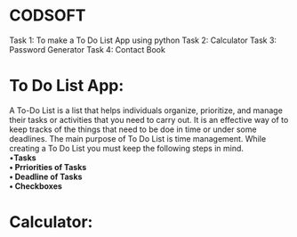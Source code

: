# CODSOFT
Task 1: To make a To Do List App using python
Task 2: Calculator 
Task 3: Password Generator 
Task 4: Contact Book 
# To Do List App:
A To-Do List is a list that helps individuals organize, prioritize, and manage their tasks or activities that you need to carry out.
It is an effective way of to keep tracks of the things that need to be doe in time or under some deadlines.
The main purpose of To Do List is time management. While creating a To Do List you must keep the following steps in mind. <br />
•**Tasks <br />
•	Prriorities of Tasks<br />
•	Deadline of Tasks <br />
•	Checkboxes**
# Calculator:



